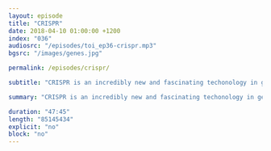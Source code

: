 ```yaml
---
layout: episode
title: "CRISPR"
date: 2018-04-10 01:00:00 +1200
index: "036"
audiosrc: "/episodes/toi_ep36-crispr.mp3"
bgsrc: "/images/genes.jpg"

permalink: /episodes/crispr/

subtitle: "CRISPR is an incredibly new and fascinating techonology in gene science - a technique that allows us to programmatically edit genes. This episode, we really get in the weeds, and discuss what it is, how it works, what the current research looks like and the ethical and moral implications of such a technology."

summary: "CRISPR is an incredibly new and fascinating techonology in gene science - a technique that allows us to programmatically edit genes. This episode, we really get in the weeds, and discuss what it is, how it works, what the current research looks like and the ethical and moral implications of such a technology."

duration: "47:45"
length: "85145434"
explicit: "no"
block: "no" 
---
```


